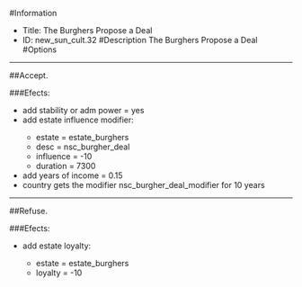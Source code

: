#Information
 - Title: The Burghers Propose a Deal
 - ID: new_sun_cult.32
#Description
The Burghers Propose a Deal
#Options

___
##Accept.

###Efects:<ul><li>add stability or adm power = yes</li><li>add estate influence modifier:</li><ul><li>estate = estate_burghers</li><li>desc = nsc_burgher_deal</li><li>influence = -10</li><li>duration = 7300</li></ul><li>add years of income = 0.15</li><li>country gets the modifier nsc_burgher_deal_modifier for 10 years</li></ul>

___
##Refuse.

###Efects:<ul><li>add estate loyalty:</li><ul><li>estate = estate_burghers</li><li>loyalty = -10</li></ul></ul>
